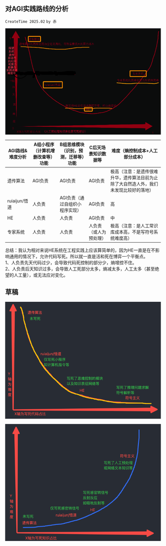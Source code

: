 ## 对AGI实践路线的分析
`CreateTime 2025.02` `by 赤`

![](assets/54_AGI实践路线及难度对比示图.png)

| AGI路线&难度分析 | A组小程序（计算机增删改查等）功能 | B组思维模块（识别，预测，迁移等）功能 | C后天场景知识数据等 | 难度（熵控制成本+人工部分成本） |
| --- | --- | --- | --- | --- |
| 遗传算法 | AGI负责 | AGI负责 | AGI负责 | 极高（注意：是遗传很难升华，遗传算法目前为止除了大自然造人外，我们未发现比较好的落地） |
| ruiaijun/悟道 | 人负责 | AGI负责（通过自组织小程序实现） | AGI负责 | 高 |
| HE | 人负责 | 人负责 | AGI负责 | 中 |
| 专家系统 | 人负责 | 人负责 | 人负责（或人为预处理） | 极高（注意：是人工常识库成本高，不是写符号系统难度高） |

总结：我认为相对来说HE系统在工程实践上应该算简单的，因为HE一直是在不影响通用的情况下，允许代码写死。所以就一直是活和死在博弈一个平衡点。  
1、人负责先天代码过少，会导致代码死控制的部分少，熵增控不住。  
2、人负责后天知识过多，会导致人工死部分太多，熵减太多，人工太多（甚至绝望的人工量），或无法应对变化。  

## 草稿

![](assets/52_AGI实践路线及难度对比-草稿A.png)

![](assets/53_AGI实践路线及难度对比-草稿B.png)
